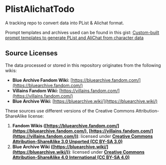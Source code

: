 # PlistAlichatTodo
A tracking repo to convert data into PList & Alichat format.

Prompt templates and archives used can be found in this gist: [Custom-built prompt templates to generate PList and AliChat from character data](https://gist.github.com/PopCat19/aa4e6b8e31ca35ef8a869a1d68ed7358) 

## Source Licenses

The data processed or stored in this repository originates from the following wikis:

*   **Blue Archive Fandom Wiki:** [https://bluearchive.fandom.com/](https://bluearchive.fandom.com/)
*   **Villains Fandom Wiki:** [https://villains.fandom.com/](https://villains.fandom.com/)
*   **Blue Archive Wiki:** [https://bluearchive.wiki/](https://bluearchive.wiki/)

These sources use different versions of the Creative Commons Attribution-ShareAlike license:

1.  **Fandom Wikis ([https://bluearchive.fandom.com/](https://bluearchive.fandom.com/), [https://villains.fandom.com/](https://villains.fandom.com/))**: licensed under [**Creative Commons Attribution-ShareAlike 3.0 Unported (CC BY-SA 3.0)**](https://creativecommons.org/licenses/by-sa/3.0/)
2.  **Blue Archive Wiki ([https://bluearchive.wiki/](https://bluearchive.wiki/))**: licensed under [**Creative Commons Attribution-ShareAlike 4.0 International (CC BY-SA 4.0)**](https://creativecommons.org/licenses/by-sa/4.0/)

